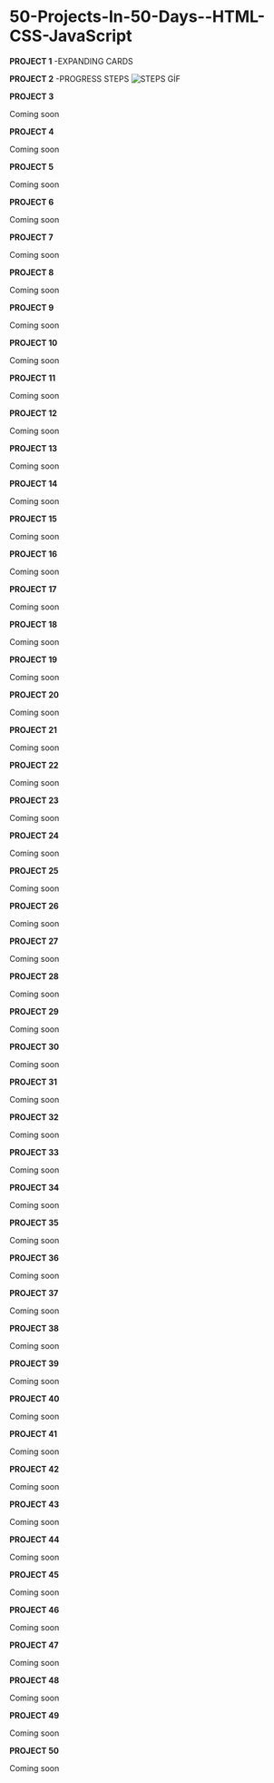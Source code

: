 # 50-Projects-In-50-Days--HTML-CSS-JavaScript


**PROJECT 1**
-EXPANDING CARDS







**PROJECT 2**
-PROGRESS STEPS
![STEPS GİF](https://user-images.githubusercontent.com/97444737/164291925-593de050-b3e7-4894-afc6-b748fda418c4.gif)




**PROJECT 3**

Coming soon

**PROJECT 4**

Coming soon

**PROJECT 5**

Coming soon

**PROJECT 6**

Coming soon

**PROJECT 7**

Coming soon

**PROJECT 8**

Coming soon

**PROJECT 9**

Coming soon

**PROJECT 10**

Coming soon

**PROJECT 11**

Coming soon

**PROJECT 12**

Coming soon

**PROJECT 13**

Coming soon

**PROJECT 14**

Coming soon

**PROJECT 15**

Coming soon

**PROJECT 16**

Coming soon

**PROJECT 17**

Coming soon

**PROJECT 18**

Coming soon

**PROJECT 19**

Coming soon

**PROJECT 20**

Coming soon

**PROJECT 21**

Coming soon

**PROJECT 22**

Coming soon

**PROJECT 23**

Coming soon

**PROJECT 24**

Coming soon

**PROJECT 25**

Coming soon

**PROJECT 26**

Coming soon

**PROJECT 27**

Coming soon

**PROJECT 28**


Coming soon

**PROJECT 29**

Coming soon

**PROJECT 30**

Coming soon

**PROJECT 31**

Coming soon

**PROJECT 32**

Coming soon

**PROJECT 33**

Coming soon

**PROJECT 34**

Coming soon

**PROJECT 35**

Coming soon

**PROJECT 36**

Coming soon

**PROJECT 37**

Coming soon

**PROJECT 38**

Coming soon

**PROJECT 39**

Coming soon

**PROJECT 40**

Coming soon

**PROJECT 41**

Coming soon

**PROJECT 42**

Coming soon

**PROJECT 43**

Coming soon

**PROJECT 44**

Coming soon

**PROJECT 45**

Coming soon

**PROJECT 46**

Coming soon

**PROJECT 47**

Coming soon

**PROJECT 48**

Coming soon

**PROJECT 49**

Coming soon

**PROJECT 50**


Coming soon




